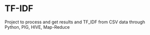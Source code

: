 # TF-IDF
Project to process and get results and TF_IDF from CSV data through Python, PIG, HIVE, Map-Reduce
